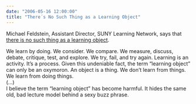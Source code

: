 ```yaml
---
date: "2006-05-16 12:00:00"
title: "There´s No Such Thing as a Learning Object"
---
```




Michael Feldstein, Assistant Director, SUNY Learning Network, says that [there is no such thing as a learning object](http://elearnmag.acm.org/index.cfm).

> 
We learn by doing. We consider. We compare. We measure, discuss, debate, critique, test, and explore. We try, fail, and try again. Learning is an activity. It&rsquo;s a process. Given this undeniable fact, the term &ldquo;learning object&rdquo; can only be an oxymoron. An object is a thing. We don&rsquo;t learn from things. We learn from doing things.<br/>
(&hellip;)<br/>
I believe the term &ldquo;learning object&rdquo; has become harmful. It hides the same old, bad lecture model behind a sexy buzz phrase. 



